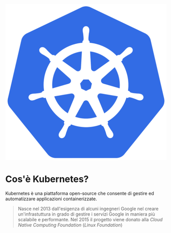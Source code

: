 <!-- section-title: Kubernetes -->
![intro](../../assets/k8s/logo.svg "Logo")

# Cos'è Kubernetes?
Kubernetes è una piattaforma open-source che consente di gestire ed automatizzare applicazioni containerizzate.

> Nasce nel 2013 dall'esigenza di alcuni ingegneri Google nel creare un'infrastuttura in grado di gestire i servizi Google in maniera più scalabile e performante.
> Nel 2015 il progetto viene donato alla *Cloud Native Computing Foundation* (*Linux Foundation*)
